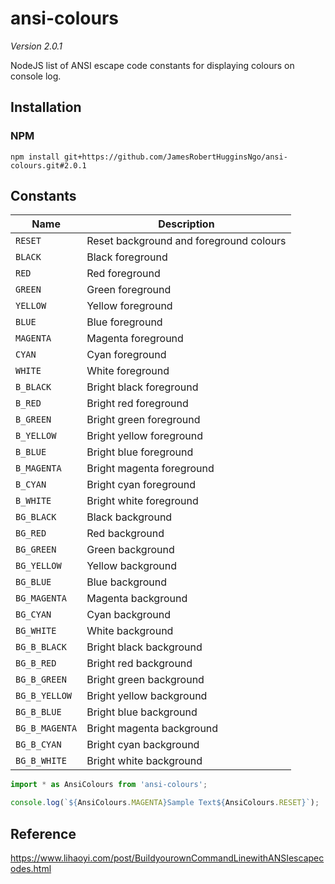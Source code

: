 # ansi-colours

_Version 2.0.1_

NodeJS list of ANSI escape code constants for displaying colours on console log.

## Installation

### NPM

```
npm install git+https://github.com/JamesRobertHugginsNgo/ansi-colours.git#2.0.1
```

## Constants

Name | Description
--- | ---
`RESET` | Reset background and foreground colours
`BLACK` | Black foreground
`RED` | Red foreground
`GREEN` | Green foreground
`YELLOW` | Yellow foreground
`BLUE` | Blue foreground
`MAGENTA` | Magenta foreground
`CYAN` | Cyan foreground
`WHITE` | White foreground
`B_BLACK` | Bright black foreground
`B_RED` | Bright red foreground
`B_GREEN` | Bright green foreground
`B_YELLOW` | Bright yellow foreground
`B_BLUE` | Bright blue foreground
`B_MAGENTA` | Bright magenta foreground
`B_CYAN` | Bright cyan foreground
`B_WHITE` | Bright white foreground
`BG_BLACK` | Black background
`BG_RED` | Red background
`BG_GREEN` | Green background
`BG_YELLOW` | Yellow background
`BG_BLUE` | Blue background
`BG_MAGENTA` | Magenta background
`BG_CYAN` | Cyan background
`BG_WHITE` | White background
`BG_B_BLACK` | Bright black background
`BG_B_RED` | Bright red background
`BG_B_GREEN` | Bright green background
`BG_B_YELLOW` | Bright yellow background
`BG_B_BLUE` | Bright blue background
`BG_B_MAGENTA` | Bright magenta background
`BG_B_CYAN` | Bright cyan background
`BG_B_WHITE` | Bright white background

``` JavaScript
import * as AnsiColours from 'ansi-colours';

console.log(`${AnsiColours.MAGENTA}Sample Text${AnsiColours.RESET}`);
```

## Reference

https://www.lihaoyi.com/post/BuildyourownCommandLinewithANSIescapecodes.html